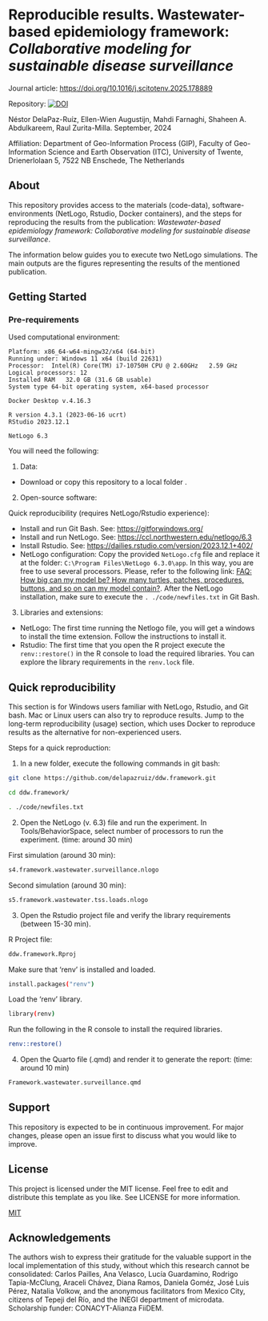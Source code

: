 

**Reproducible results. Wastewater-based epidemiology framework:** 
*Collaborative modeling for sustainable disease surveillance* 
================

Journal article: <https://doi.org/10.1016/j.scitotenv.2025.178889>

Repository: [![DOI](https://zenodo.org/badge/DOI/10.5281/zenodo.14883768.svg)](https://doi.org/10.5281/zenodo.14883768)

Néstor DelaPaz-Ruíz, Ellen-Wien Augustijn, Mahdi Farnaghi, Shaheen A. Abdulkareem, Raul Zurita-Milla. September, 2024

Affiliation: Department of Geo-Information Process (GIP), Faculty of Geo-Information Science and Earth Observation (ITC), University of Twente, Drienerlolaan 5, 7522 NB Enschede, The Netherlands

## About

This repository provides access to the materials (code-data), software-environments (NetLogo, Rstudio, Docker containers), and the steps for reproducing the results from the publication: *Wastewater-based epidemiology framework: Collaborative modeling for sustainable disease surveillance*.

The information below guides you to execute two NetLogo simulations. The main outputs are the figures representing the results of the mentioned publication.

## Getting Started

### Pre-requirements

Used computational environment:

```         
Platform: x86_64-w64-mingw32/x64 (64-bit) 
Running under: Windows 11 x64 (build 22631)
Processor:  Intel(R) Core(TM) i7-10750H CPU @ 2.60GHz   2.59 GHz
Logical processors: 12 
Installed RAM   32.0 GB (31.6 GB usable)
System type 64-bit operating system, x64-based processor

Docker Desktop v.4.16.3

R version 4.3.1 (2023-06-16 ucrt)
RStudio 2023.12.1

NetLogo 6.3
```

You will need the following:

1.  Data:

-   Download or copy this repository to a local folder .

2.  Open-source software:

Quick reproducibility (requires NetLogo/Rstudio experience):

-   Install and run Git Bash. See: <https://gitforwindows.org/>
-   Install and run NetLogo. See: <https://ccl.northwestern.edu/netlogo/6.3>
-   Install Rstudio. See: <https://dailies.rstudio.com/version/2023.12.1+402/>
-   NetLogo configuration: Copy the provided `NetLogo.cfg` file and replace it at the folder: `C:\Program Files\NetLogo 6.3.0\app`. In this way, you are free to use several processors. Please, refer to the following link: [FAQ: How big can my model be? How many turtles, patches, procedures, buttons, and so on can my model contain?](http://ccl.northwestern.edu/netlogo/docs/faq.html#how-big-can-my-model-be-how-many-turtles-patches-procedures-buttons-and-so-on-can-my-model-contain). After the NetLogo installation, make sure to execute the `. ./code/newfiles.txt` in Git Bash.

3.  Libraries and extensions:

-   NetLogo: The first time running the Netlogo file, you will get a windows to install the time extension. Follow the instructions to install it.
-   Rstudio: The first time that you open the R project execute the `renv::restore()` in the R console to load the required libraries. You can explore the library requirements in the `renv.lock` file.

## Quick reproducibility

This section is for Windows users familiar with NetLogo, Rstudio, and Git bash. Mac or Linux users can also try to reproduce results. Jump to the long-term reproducibility (usage) section, which uses Docker to reproduce results as the alternative for non-experienced users.

Steps for a quick reproduction:

1.  In a new folder, execute the following commands in git bash:

``` bash
git clone https://github.com/delapazruiz/ddw.framework.git
```

``` bash
cd ddw.framework/
```

``` bash
. ./code/newfiles.txt
```

2.  Open the NetLogo (v. 6.3) file and run the experiment. In Tools/BehaviorSpace, select number of processors to run the experiment. (time: around 30 min)

First simulation (around 30 min):

``` bash
s4.framework.wastewater.surveillance.nlogo
```

Second simulation (around 30 min):

``` bash
s5.framework.wastewater.tss.loads.nlogo
```

3.  Open the Rstudio project file and verify the library requirements (between 15-30 min).

R Project file:

``` bash
ddw.framework.Rproj
```

Make sure that ‘renv’ is installed and loaded.

``` bash
install.packages("renv")
```

Load the ‘renv’ library.

``` bash
library(renv)
```

Run the following in the R console to install the required libraries.

``` bash
renv::restore()
```

4.  Open the Quarto file (.qmd) and render it to generate the report: (time: around 10 min)

``` bash
Framework.wastewater.surveillance.qmd
```

## Support

This repository is expected to be in continuous improvement. For major changes, please open an issue first to discuss what you would like to improve.

## License

This project is licensed under the MIT license. Feel free to edit and distribute this template as you like. See LICENSE for more information.

[MIT](https://choosealicense.com/licenses/mit/)

## Acknowledgements

The authors wish to express their gratitude for the valuable support in the local implementation of this study, without which this research cannot be consolidated: Carlos Pailles, Ana Velasco, Lucía Guardamino, Rodrigo Tapia-McClung, Araceli Chávez, Diana Ramos, Daniela Goméz, José Luis Pérez, Natalia Volkow, and the anonymous facilitators from Mexico City, citizens of Tepeji del Río, and the INEGI department of microdata. Scholarship funder: CONACYT-Alianza FiiDEM.
